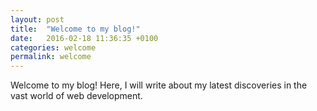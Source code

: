 ```yaml
---
layout: post
title:  "Welcome to my blog!"
date:   2016-02-18 11:36:35 +0100
categories: welcome
permalink: welcome
---
```

Welcome to my blog!
Here, I will write about my latest discoveries in the vast world of web development.